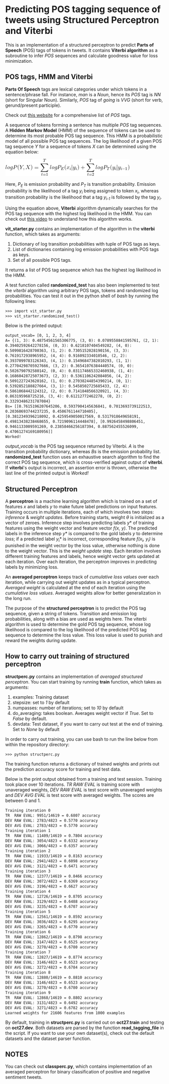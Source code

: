 # Predicting POS tagging sequence of tweets using Structured Perceptron and Viterbi

This is an implementation of a structured perceptron to predict **Parts of Speech** (POS) tags of tokens in tweets. It contains **Viterbi algorithm** as a subroutine to infer *POS* sequences and calculate goodness value for loss minimization. 

## POS tags, HMM and Viterbi
**Parts Of Speech** tags are lexical categories under which tokens in a sentence/phrase fall. For instance, *man* is a *Noun*, hence its *POS* tag is *NN* (short for Singular Noun). Similarly, *POS* tag of *going* is *VVG* (short for verb, gerund/present participle).

Check out [this website](https://www.sketchengine.co.uk/penn-treebank-tagset/) for a comprehensive list of *POS* tags.

A sequence of tokens forming a sentence has multiple *POS* tag sequences. A **Hidden Markov Model** (HMM) of the sequence of tokens can be used to determine its most probable POS tag sequence. This HMM is a probabilistic model of all possible POS tag sequences. The log likelihood of a given POS tag sequence *Y* for a sequence of tokens *X* can be determined using the equation below:

![img](https://raw.githubusercontent.com/Tapojit/structured-perceptron-and-viterbi/master/HMM.png)

Here, *P<sub>E</sub>* is emission probability and *P<sub>T</sub>* is transition probability. Emission probability is the likelihood of a tag *y<sub>i</sub>* being assigned to token *x<sub>i</sub>*, whereas transition probability is the likelihood that a tag *y<sub>i-1</sub>* is followed by the tag *y<sub>i</sub>*.

Using the equation above, **Viterbi** algorithm dynamically searches for the POS tag sequence with the highest log likelihood in the HMM. You can check out [this video](https://www.youtube.com/watch?v=_568XqOByTs) to understand how this algorithm works.

**vit_starter.py** contains an implementation of the algorithm in the **viterbi** function, which takes as arguments:
1. Dictionary of log transition probabilities with tuple of POS tags as keys.
2. List of dictionaries containing log emission probabilities with POS tags as keys.
3. Set of all possible POS tags.

It returns a list of POS tag sequence which has the highest log likelihood in the HMM.

A test function called **randomized_test** has also been implemented to test the *viterbi* algorithm using arbitrary POS tags, tokens and randomized log probabilities. You can test it out in the python shell of *bash* by running the following lines:

```
>>> import vit_starter.py
>>> vit_starter.randomized_test()

```

Below is the printed output:

```
output_vocab= [0, 1, 2, 3, 4]
A= {(1, 3): 0.48754561565306775, (3, 0): 0.0789558841595761, (2, 1): 0.39402592642278156, (0, 3): 0.6218107404549282, (4, 0): 
0.5099816428700363, (1, 2): 0.7305152028190156, (3, 3): 0.7619172938965952, (4, 4): 0.916092334010546, (2, 2): 
0.3937099783126343, (4, 1): 0.15496847382010293, (1, 1): 0.27704298705927666, (3, 2): 0.36541076384440574, (0, 0): 
0.5026790792580142, (0, 4): 0.031174665332460938, (1, 4): 0.16860428725073673, (2, 3): 0.5361106242084056, (4, 2): 
0.5091227243620162, (1, 0): 0.27038244854390214, (0, 1): 0.5392852188827664, (3, 1): 0.5458502725685433, (2, 4): 
0.5861068442124312, (2, 0): 0.7141848566320921, (4, 3): 0.863195968725216, (3, 4): 0.61212772462278, (0, 2): 
0.33293486231787084}
Bs= [[0.7615196207645206, 0.5937904145636841, 0.7013693739122513, 0.20360693744237235, 0.4506761144710405], 
[0.3812349396218092, 0.4259549050017569, 0.5317918649658191, 0.49813438238468655, 0.7219096114448478], [0.9926458498806451, 
0.9461133009591269, 0.23858466256187394, 0.887562455526099, 0.47061274169180956]]
Worked!

```
*output_vocab* is the POS tag sequence returned by Viterbi. *A* is the transition probability dictionary, whereas *Bs* is the emission probability list. **randomized_test** function uses an exhaustive search algorithm to find the correct POS tag sequence, which is cross-verified against output of **viterbi**. If **viterbi**'s output is incorrect, an assertion error is thrown, otherwise the last line of the printed output is *Worked!*

## Structured Perceptron

A **perceptron** is a machine learning algorithm which is trained on a set of features *x* and labels *y* to make future label predictions on input features. Training occurs in multiple iterations, each of which involves two steps: *inference* & *weight updates*. Before training starts, weight *&theta;* is initialized as a vector of zeroes. Inference step involves predicting labels *y<su>*</su>* of training features using the weight vector and feature vector *f(x, y)*. The predicted labels in the inference step *y<su>*</su>* is compared to the gold labels *y* to determine *loss*; if a predicted label *y<su>*</su><sub>i</sub>* is incorrect, corresponding feature *f(x<sub>i</sub>, y<sub>i</sub>)* is punished in the weight vector by the loss value, otherwise nothing is done to the weight vector. This is the *weight update* step. Each iteration involves different training features and labels, hence weight vector gets updated at each iteration. Over each iteration, the perceptron improves in predicting labels by minimizing loss.

An **averaged perceptron** keeps track of *cumulative loss values* over each iteration, while carrying out weight updates as in a typical perceptron. *Averaged weight* is calculated at the end of each iteration using the *cumulative loss values*. Averaged weights allow for better generalization in the long run.

The purpose of the **structured perceptron** is to predict the POS tag sequence, given a string of tokens. Transition and emission log probabilities, along with a bias are used as weights here. The viterbi algorithm is used to determine the gold POS tag sequence, whose log likelihood is compared to the log likelihood of the predicted POS tag sequence to determine the loss value. This loss value is used to punish and reward the weights during update.

## How to carry out training of structured perceptron

**structperc.py** contains an implementation of *averaged structured perceptron*. You can start training by running **train** function, which takes as arguments:

1. examples: Training dataset
2. stepsize: set to *1* by default
3. numpasses: number of iterations; set to *10* by default
4. do_averaging: takes boolean. Averages weight vector if *True*. Set to *False* by default.
5. devdata: Test dataset, if you want to carry out test at the end of training. Set to *None* by default

In order to carry out training, you can use bash to run the line below from within the repository directory:

```
>>> python structperc.py

```
The training function returns a dictionary of trained weights and prints out the prediction accuracy score for training and test data.

Below is the print output obtained from a training and test session. Training took place over 10 iterations. *TR  RAW EVAL* is training score with unaveraged weights, *DEV RAW EVAL* is test score with unaveraged weights and *DEV AVG EVAL* is test score with averaged weights. The scores are between 0 and 1.

```
Training iteration 0
TR  RAW EVAL: 9951/14619 = 0.6807 accuracy
DEV RAW EVAL: 2783/4823 = 0.5770 accuracy
DEV AVG EVAL: 2783/4823 = 0.5770 accuracy
Training iteration 1
TR  RAW EVAL: 11409/14619 = 0.7804 accuracy
DEV RAW EVAL: 3054/4823 = 0.6332 accuracy
DEV AVG EVAL: 3066/4823 = 0.6357 accuracy
Training iteration 2
TR  RAW EVAL: 11933/14619 = 0.8163 accuracy
DEV RAW EVAL: 2941/4823 = 0.6098 accuracy
DEV AVG EVAL: 3121/4823 = 0.6471 accuracy
Training iteration 3
TR  RAW EVAL: 12377/14619 = 0.8466 accuracy
DEV RAW EVAL: 3072/4823 = 0.6369 accuracy
DEV AVG EVAL: 3196/4823 = 0.6627 accuracy
Training iteration 4
TR  RAW EVAL: 12726/14619 = 0.8705 accuracy
DEV RAW EVAL: 3129/4823 = 0.6488 accuracy
DEV AVG EVAL: 3235/4823 = 0.6707 accuracy
Training iteration 5
TR  RAW EVAL: 12561/14619 = 0.8592 accuracy
DEV RAW EVAL: 3036/4823 = 0.6295 accuracy
DEV AVG EVAL: 3265/4823 = 0.6770 accuracy
Training iteration 6
TR  RAW EVAL: 12862/14619 = 0.8798 accuracy
DEV RAW EVAL: 3147/4823 = 0.6525 accuracy
DEV AVG EVAL: 3270/4823 = 0.6780 accuracy
Training iteration 7
TR  RAW EVAL: 12827/14619 = 0.8774 accuracy
DEV RAW EVAL: 3146/4823 = 0.6523 accuracy
DEV AVG EVAL: 3272/4823 = 0.6784 accuracy
Training iteration 8
TR  RAW EVAL: 12880/14619 = 0.8810 accuracy
DEV RAW EVAL: 3146/4823 = 0.6523 accuracy
DEV AVG EVAL: 3270/4823 = 0.6780 accuracy
Training iteration 9
TR  RAW EVAL: 12868/14619 = 0.8802 accuracy
DEV RAW EVAL: 3131/4823 = 0.6492 accuracy
DEV AVG EVAL: 3271/4823 = 0.6782 accuracy
Learned weights for 21606 features from 1000 examples

```

By default, training in **structperc.py** is carried out on **oct27.train** and testing on **oct27.dev**. Both datasets are parsed by the function **read_tagging_file** in the script. If you want to use your own dataset(s), check out the default datasets and the dataset parser function.

## NOTES

You can check out **classperc.py**, which contains implementation of an averaged perceptron for binary classification of positive and negative sentiment tweets.
